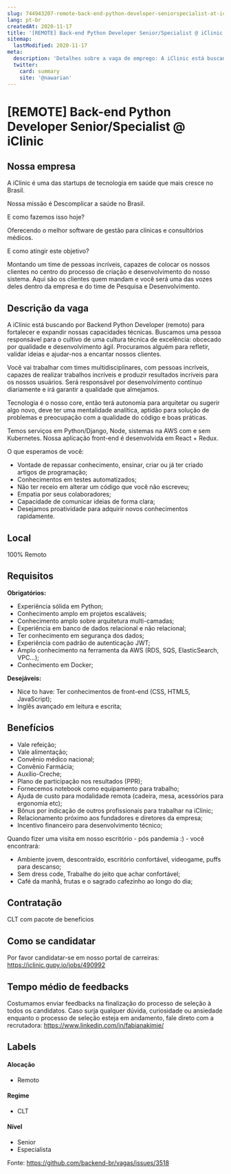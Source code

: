 ```yaml
---
slug: 744943207-remote-back-end-python-developer-seniorspecialist-at-iclinic
lang: pt-br
createdAt: 2020-11-17
title: '[REMOTE] Back-end Python Developer Senior/Specialist @ iClinic - Vaga de Emprego'
sitemap:
  lastModified: 2020-11-17
meta:
  description: 'Detalhes sobre a vaga de emprego: A iClinic está buscando por Backend Python Developer (remoto) para fortalecer e expandir nossas capacidades técnicas. Buscamos uma pessoa responsável para o cultivo de uma cultura técnica de excelência: obcecado por qualidade e desenvolvimento ágil. Procuramos alguém para refletir, validar ideias e ajudar-nos a encantar nossos clientes. Você vai trabalhar com times multidisciplinares, com pessoas incríveis, capazes de realizar trabalhos incríveis e produzir resultados incríveis para os nossos usuários. Será responsável por desenvolvimento contínuo diariamente e irá garantir a qualidade que almejamos. Tecnologia é o nosso core, então terá autonomia para arquitetar ou sugerir algo novo, deve ter uma mentalidade analítica, aptidão para solução de problemas e preocupação com a qualidade do código e boas práticas. Temos serviços em Python/Django, Node, sistemas na AWS com e sem Kubernetes. Nossa aplicação front-end é desenvolvida em React + Redux.  O que esperamos de você: - Vontade de repassar conhecimento, ensinar, criar ou já ter criado artigos de programação; - Conhecimentos em testes automatizados; - Não ter receio em alterar um código que você não escreveu; - Empatia por seus colaboradores; - Capacidade de comunicar ideias de forma clara; - Desejamos proatividade para adquirir novos conhecimentos rapidamente.'
  twitter:
    card: summary
    site: '@nawarian'
---
```


# [REMOTE] Back-end Python Developer Senior/Specialist @ iClinic

## Nossa empresa

A iClinic é uma das startups de tecnologia em saúde que mais cresce no Brasil.


Nossa missão é Descomplicar a saúde no Brasil.



E como fazemos isso hoje? 

Oferecendo o melhor software de gestão para clínicas e consultórios médicos.



E como atingir este objetivo?

Montando um time de pessoas incríveis, capazes de colocar os nossos clientes no centro do processo de criação e desenvolvimento do nosso sistema. Aqui são os clientes quem mandam e você será uma das vozes deles dentro da empresa e do time de Pesquisa e Desenvolvimento.


## Descrição da vaga

A iClinic está buscando por Backend Python Developer  (remoto) para fortalecer e expandir nossas capacidades técnicas. Buscamos uma pessoa responsável para o cultivo de uma cultura técnica de excelência: obcecado por qualidade e desenvolvimento ágil. Procuramos alguém para refletir, validar ideias e ajudar-nos a encantar nossos clientes.

Você vai trabalhar com times multidisciplinares, com pessoas incríveis, capazes de realizar trabalhos incríveis e produzir resultados incríveis para os nossos usuários. Será responsável por desenvolvimento contínuo diariamente e irá garantir a qualidade que almejamos.

Tecnologia é o nosso core, então terá autonomia para arquitetar ou sugerir algo novo, deve ter uma mentalidade analítica, aptidão para solução de problemas e preocupação com a qualidade do código e boas práticas.

Temos serviços em Python/Django, Node, sistemas na AWS com e sem Kubernetes. Nossa aplicação front-end é desenvolvida em React + Redux.



O que esperamos de você:

- Vontade de repassar conhecimento, ensinar, criar ou já ter criado artigos de programação;
- Conhecimentos em testes automatizados;
- Não ter receio em alterar um código que você não escreveu;
- Empatia por seus colaboradores;
- Capacidade de comunicar ideias de forma clara;
- Desejamos proatividade para adquirir novos conhecimentos rapidamente.

## Local

100% Remoto

## Requisitos

**Obrigatórios:**

- Experiência sólida em Python;
- Conhecimento amplo em projetos escaláveis;
- Conhecimento amplo sobre arquitetura multi-camadas;
- Experiência em banco de dados relacional e não relacional;
- Ter conhecimento em segurança dos dados;
- Experiência com padrão de autenticação JWT;
- Amplo conhecimento na ferramenta da AWS (RDS, SQS, ElasticSearch, VPC...);
- Conhecimento em Docker;


**Desejáveis:**
- Nice to have: Ter conhecimentos de front-end (CSS, HTML5, JavaScript);
- Inglês avançado em leitura e escrita;


## Benefícios

- Vale refeição;
- Vale alimentação;
- Convênio médico nacional;
- Convênio Farmácia;
- Auxílio-Creche;
- Plano de participação nos resultados (PPR);
- Fornecemos notebook como equipamento para trabalho;
- Ajuda de custo para modalidade remota (cadeira, mesa, acessórios para ergonomia etc);
- Bônus por indicação de outros profissionais para trabalhar na iClinic;
- Relacionamento próximo aos fundadores e diretores da empresa;
- Incentivo financeiro para desenvolvimento técnico;


Quando fizer uma visita em nosso escritório - pós pandemia :) - você encontrará:

- Ambiente jovem, descontraído, escritório confortável, videogame, puffs para descanso;
- Sem dress code,  Trabalhe do jeito que achar confortável;
- Café da manhã, frutas e o sagrado cafezinho ao longo do dia;


## Contratação

CLT com pacote de benefícios


## Como se candidatar

Por favor candidatar-se em nosso portal de carreiras: https://iclinic.gupy.io/jobs/490992


## Tempo médio de feedbacks

Costumamos enviar feedbacks na finalização do processo de seleção à todos os candidatos.
Caso surja qualquer dúvida, curiosidade ou ansiedade enquanto o processo de seleção esteja em andamento, fale direto com a recrutadora: https://www.linkedin.com/in/fabianakimie/

## Labels
<!-- retire os labels que não fazem sentido à vaga -->

#### Alocação
- Remoto


#### Regime
- CLT


#### Nível
- Senior
- Especialista




Fonte: https://github.com/backend-br/vagas/issues/3518
